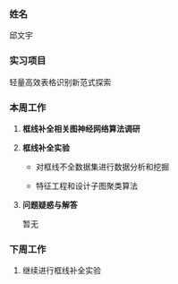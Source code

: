 ### 姓名

邱文宇

### 实习项目

轻量高效表格识别新范式探索

### 本周工作

1. **框线补全相关图神经网络算法调研**

2. **框线补全实验**
   
   * 对框线不全数据集进行数据分析和挖掘
   
   * 特征工程和设计子图聚类算法

3. **问题疑惑与解答**
   
   暂无

### 下周工作

1. 继续进行框线补全实验
